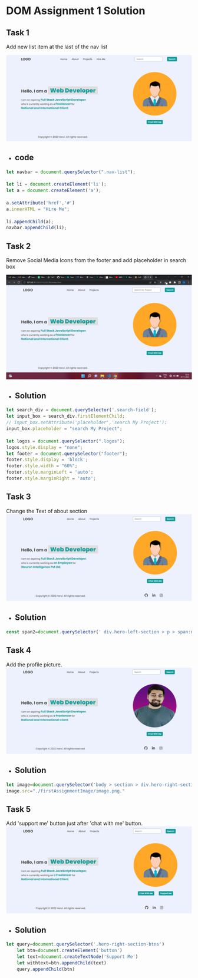 # DOM Assignment 1 Solution

## Task 1

Add new list item at the last of the nav list

![Task 1](./firstAssignmentImage/task1Output.png)

- ## code
```js
let navbar = document.querySelector(".nav-list");

let li = document.createElement('li');
let a = document.createElement('a');

a.setAttribute('href','#')
a.innerHTML = "Hire Me";

li.appendChild(a);
navbar.appendChild(li);
```

## Task 2

Remove Social Media Icons from the footer and add placeholder in search box

![Task2](./firstAssignmentImage/task2Output.png)

- ## Solution

```js
let search_div = document.querySelector('.search-field');
let input_box = search_div.firstElementChild;
// input_box.setAttribute('placeholder','search My Project');
input_box.placeholder = "search My Project";

let logos = document.querySelector(".logos");
logos.style.display = "none";
let footer = document.querySelector("footer");
footer.style.display = 'block';
footer.style.width = "60%";
footer.style.marginLeft = 'auto';
footer.style.marginRight = 'auto';

```

 ## Task 3

Change the Text of about section
![Task 3](./firstAssignmentImage/task3Output.png)

- ## Solution

```js
const span2=document.querySelector(' div.hero-left-section > p > span:nth-child(5)').innerHTML="iNeuron Intelligence Pvt Ltd."
```

## Task 4

Add the profile picture.
![Task 4](./firstAssignmentImage/task4Output.png)

- ## Solution
```js
let image=document.querySelector('body > section > div.hero-right-section > img')
image.src="./firstAssignmentImage/image.png."
```

## Task 5 

Add 'support me' button just after 'chat with me' button.
![Task 5](./firstAssignmentImage/task5Output.png)

- ## Solution
```js
let query=document.querySelector('.hero-right-section-btns')
    let btn=document.createElement('button')
    let text=document.createTextNode('Support Me')
    let withtext=btn.appendChild(text)
    query.appendChild(btn)
```


